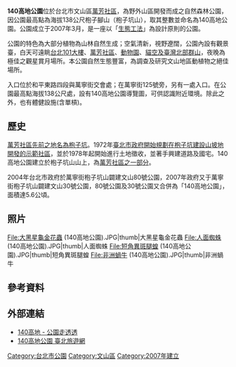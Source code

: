 **140高地公園**位於台北市文山區[萬芳社區](../Page/萬芳社區.md "wikilink")，為野外山區開發而成之自然森林公園，因公園最高點為海拔138公尺枹子腳山（枹子坑山），取其整數並命名為140高地公園。公園成立于2007年3月，是一座以「[生態工法](https://zh.wikipedia.org/wiki/生態工法 "wikilink")」為設計原則的公園。

公園的特色為大部分植物為山林自然生成；空氣清新，視野遼闊，公園內設有觀景臺，白天可遠眺[台北101大樓](../Page/台北101.md "wikilink")、[萬芳社區](../Page/萬芳社區.md "wikilink")、[動物園](../Page/動物園.md "wikilink")、[貓空及臺灣北部群山](../Page/貓空.md "wikilink")，夜晚為極佳之觀星賞月場所。本公園自然生態豐富，為調查及研究文山地區動植物之絕佳場所。

入口位於和平東路四段與萬寧街交會處；在萬寧街125號旁，另有一處入口。在公園最高點海拔138公尺處，設有140高地公園導覽圖，可供認識附近環境。除此之外，也有體健設施(含單槓)。

## 歷史

[萬芳社區先前之地名為](../Page/萬芳社區.md "wikilink")[枹子坑](https://zh.wikipedia.org/wiki/枹子坑 "wikilink")。1972年[臺北市政府開始規劃在枹子坑建設山坡地開發的示範社區](../Page/臺北市政府.md "wikilink")，並於1978年起開始進行土地徵收，並著手興建道路及國宅。140高地公園建立於枹子坑山山上，為[萬芳社區之一部分](../Page/萬芳社區.md "wikilink")。

2004年台北市政府於萬寧街枹子坑山闢建文山80號公園，2007年政府又于萬寧街枹子坑山闢建文山30號公園，80號公園及30號公園又合併為「140高地公園」，面積達5.6公頃。

## 照片

<File:大黑星龜金花蟲> (140高地公園).JPG|thumb|大黑星龜金花蟲 <File:人面蜘蛛>
(140高地公園).JPG|thumb|人面蜘蛛 <File:短角異斑腿蝗>
(140高地公園).JPG|thumb|短角異斑腿蝗 <File:非洲蝸牛>
(140高地公園).JPG|thumb|非洲蝸牛

## 參考資料

## 外部連結

  - [140高地 -
    公園走透透](https://parks.taipei/parks/m2/pkl_parks_m2C.php?sid=147)
  - [140高地公園
    臺北旅遊網](https://www.travel.taipei/zh-tw/attraction/details/406)

[Category:台北市公園](https://zh.wikipedia.org/wiki/Category:台北市公園 "wikilink")
[Category:文山區](https://zh.wikipedia.org/wiki/Category:文山區 "wikilink")
[Category:2007年建立](https://zh.wikipedia.org/wiki/Category:2007年建立 "wikilink")